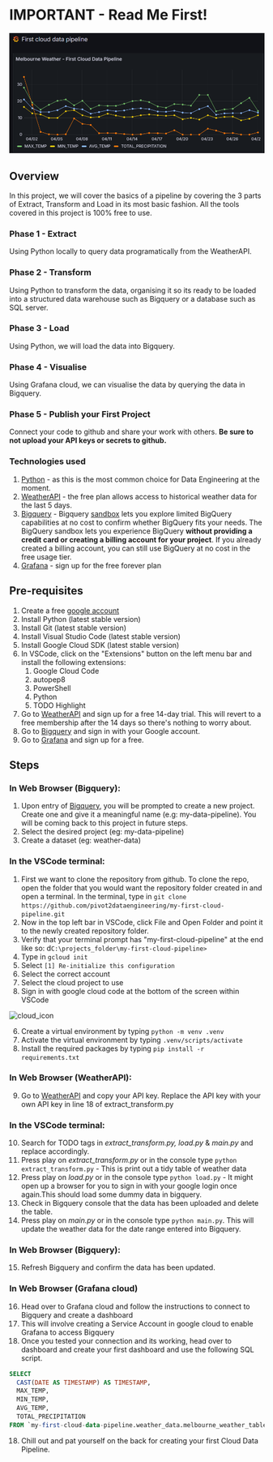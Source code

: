 # IMPORTANT - Read Me First!
![Public Dashboard](artifacts/grafana_public_dashboard.png)
## Overview
In this project, we will cover the basics of a pipeline by covering the 3 parts of Extract, Transform and Load in its most basic fashion. All the tools covered in this project is 100% free to use.

### Phase 1 - Extract
Using Python locally to query data programatically from the WeatherAPI.
### Phase 2 - Transform
Using Python to transform the data, organising it so its ready to be loaded into a structured data warehouse such as Bigquery or a database such as SQL server.
### Phase 3 - Load
Using Python, we will load the data into Bigquery.
### Phase 4 - Visualise
Using Grafana cloud, we can visualise the data by querying the data in Bigquery.
### Phase 5 - Publish your First Project
Connect your code to github and share your work with others. 
<b>Be sure to not upload your API keys or secrets to github.</b>

### Technologies used
1. [Python](https://www.python.org/) - as this is the most common choice for Data Engineering at the moment.
2. [WeatherAPI](https://www.weatherapi.com/signup.aspx) - the free plan allows access to historical weather data for the last 5 days.
3. [Bigquery](https://cloud.google.com/bigquery/) - Bigquery [sandbox](https://cloud.google.com/bigquery/docs/sandbox#limits) lets you explore limited BigQuery capabilities at no cost to confirm whether BigQuery fits your needs. The BigQuery sandbox lets you experience BigQuery <b>without providing a credit card or creating a billing account for your project</b>. If you already created a billing account, you can still use BigQuery at no cost in the free usage tier.
4. [Grafana](https://grafana.com/products/cloud/) - sign up for the free forever plan

## Pre-requisites
1. Create a free [google account](https://accounts.google.com/signup/v2/webcreateaccount?hl=en-GB&flowName=GlifWebSignIn&flowEntry=SignUp/)
2. Install Python (latest stable version)
2. Install Git (latest stable version)
3. Install Visual Studio Code (latest stable version)
4. Install Google Cloud SDK (latest stable version)
5. In VSCode, click on the "Extensions" button on the left menu bar and install the following extensions:
    1. Google Cloud Code
    2. autopep8
    3. PowerShell
    4. Python
    5. TODO Highlight
6. Go to [WeatherAPI](https://www.weatherapi.com/signup.aspx) and sign up for a free 14-day trial. This will revert to a free membership after the 14 days so there's nothing to worry about.
7. Go to [Bigquery](https://console.cloud.google.com/bigquery) and sign in with your Google account.
8. Go to [Grafana](https://grafana.com/products/cloud/) and sign up for a free.

## Steps
### In Web Browser (Bigquery):
1. Upon entry of [Bigquery](https://console.cloud.google.com/bigquery), you will be prompted to create a new project. Create one and give it a meaningful name (e.g: my-data-pipeline). You will be coming back to this project in future steps.
2. Select the desired project (eg: my-data-pipeline)
3. Create a dataset (eg: weather-data)

### In the VSCode terminal:
1. First we want to clone the repository from github. To clone the repo, open the folder that you would want the repository folder created in and open a terminal. In the terminal, type in ```git clone https://github.com/pivot2dataengineering/my-first-cloud-pipeline.git```
2. Now in the top left bar in VSCode, click File and Open Folder and point it to the newly created repository folder.
3. Verify that your terminal prompt has "my-first-cloud-pipeline" at the end like so: d```C:\projects_folder\my-first-cloud-pipeline>```
1. Type in 
```gcloud init ```
2. Select 
```[1] Re-initialize this configuration ```
3. Select the correct account
4. Select the cloud project to use
5. Sign in with google cloud code at the bottom of the screen within VSCode

![cloud_icon](artifacts/cloud_code.png)

6. Create a virtual environment by typing ```python -m venv .venv ```
7. Activate the virtual environment by typing ```.venv/scripts/activate```
8. Install the required packages by typing ```pip install -r requirements.txt ```
### In Web Browser (WeatherAPI):
9. Go to [WeatherAPI](https://www.weatherapi.com/my/) and copy your API key. Replace the API key with your own API key in line 18 of extract_transform.py
### In the VSCode terminal:
10. Search for TODO tags in <i>extract_transform.py, load.py </i> & <i>main.py</i> and replace accordingly.
11. Press play on <i>extract_transform.py</i> or in the console type ```python extract_transform.py``` - This is print out a tidy table of weather data
12. Press play on <i>load.py</i> or in the console type ```python load.py``` - It might open up a browser for you to sign in with your google login once again.This should load some dummy data in bigquery.
13. Check in Bigquery console that the data has been uploaded and delete the table.
14. Press play on <i>main.py</i> or in the console type ```python main.py```. This will update the weather data for the date range entered into Bigquery.
### In Web Browser (Bigquery):
15. Refresh Bigquery and confirm the data has been updated.

### In Web Browser (Grafana cloud)
16. Head over to Grafana cloud and follow the instructions to connect to Bigquery and create a dashboard
17. This will involve creating a Service Account in google cloud to enable Grafana to access Bigquery
18. Once you tested your connection and its working, head over to dashboard and create your first dashboard and use the following SQL script.

```SQL
SELECT
  CAST(DATE AS TIMESTAMP) AS TIMESTAMP,
  MAX_TEMP,
  MIN_TEMP,
  AVG_TEMP,
  TOTAL_PRECIPITATION
FROM `my-first-cloud-data-pipeline.weather_data.melbourne_weather_table`
```
18. Chill out and pat yourself on the back for creating your first Cloud Data Pipeline.








